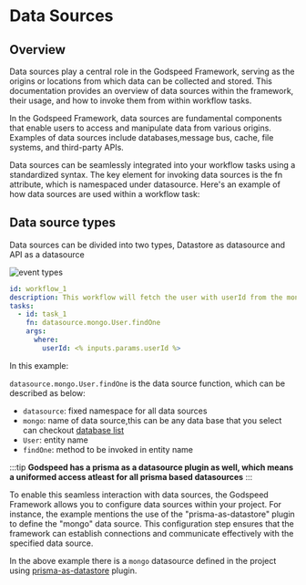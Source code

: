 # Data Sources
## Overview

Data sources play a central role in the Godspeed Framework, serving as the origins or locations from which data can be collected and stored. This documentation provides an overview of data sources within the framework, their usage, and how to invoke them from within workflow tasks.

In the Godspeed Framework, data sources are fundamental components that enable users to access and manipulate data from various origins. Examples of data sources include databases,message bus, cache, file systems, and third-party APIs.

Data sources can be seamlessly integrated into your workflow tasks using a standardized syntax. The key element for invoking data sources is the fn attribute, which is namespaced under datasource. Here's an example of how data sources are used within a workflow task:

## Data source types

Data sources can be divided into two types, Datastore as datasource and API as a datasource


<img src="https://res.cloudinary.com/dsvdiwazh/image/upload/v1704478971/Screenshot_from_2024-01-05_23-52-33_e8ihnh.png" alt="event types" />



```yaml
id: workflow_1
description: This workflow will fetch the user with userId from the mongo database
tasks:
  - id: task_1
    fn: datasource.mongo.User.findOne
    args:
      where:
        userId: <% inputs.params.userId %>
```

In this example:

`datasource.mongo.User.findOne` is the data source function, which can be described as below:

  - `datasource`: fixed namespace for all data sources
  - `mongo`: name of data source,this can be any data base that you select can checkout [database list](/docs/getting-started/advance-guide#prisma-supports-wide-range-of-databases)
  - `User`: entity name
  - `findOne`: method to be invoked in entity name


:::tip **Godspeed has a prisma as a datasource plugin as well, which means a uniformed access atleast for all prisma based datasources**
:::


To enable this seamless interaction with data sources, the Godspeed Framework allows you to configure data sources within your project. For instance, the example mentions the use of the "prisma-as-datastore" plugin to define the "mongo" data source. This configuration step ensures that the framework can establish connections and communicate effectively with the specified data source.

In the above example there is a `mongo` datasource defined in the project using [prisma-as-datastore](https://www.npmjs.com/package/@godspeedsystems/plugins-prisma-as-datastore) plugin.